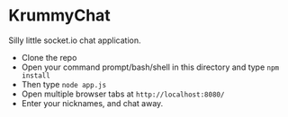 # KrummyChat
Silly little socket.io chat application.

- Clone the repo
- Open your command prompt/bash/shell in this directory and type `npm install`
- Then type `node app.js`
- Open multiple browser tabs at `http://localhost:8080/`
- Enter your nicknames, and chat away.
